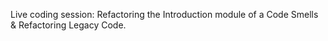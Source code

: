 Live coding session: Refactoring the Introduction module of a Code Smells & Refactoring Legacy Code.
